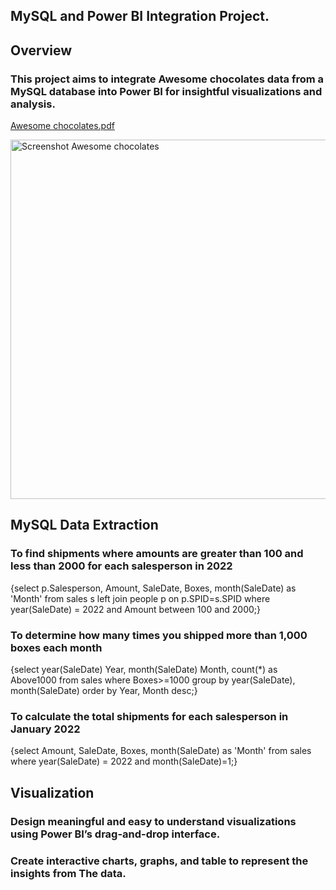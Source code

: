 ## MySQL and Power BI Integration Project.
## Overview
### This project aims to integrate Awesome chocolates data from a MySQL database into Power BI for insightful visualizations and analysis.

[Awesome chocolates.pdf](https://github.com/user-attachments/files/16401666/Awesome.chocolates.pdf)

<img width="575" alt="Screenshot Awesome chocolates" src="https://github.com/user-attachments/assets/54a5dd82-602c-4260-8218-639345cfa6bc">

## MySQL Data Extraction
### To find shipments where amounts are greater than 100 and less than 2000 for each salesperson in 2022

{select p.Salesperson, Amount, SaleDate, Boxes, 
month(SaleDate) as 'Month' from sales s 
left join people p on p.SPID=s.SPID
where year(SaleDate) = 2022 
and Amount between 100 and 2000;}

### To determine how many times you shipped more than 1,000 boxes each month

{select year(SaleDate) Year, month(SaleDate) Month, count(*) as Above1000 from sales
where Boxes>=1000 
group by year(SaleDate), month(SaleDate)
order by Year, Month desc;}

### To calculate the total shipments for each salesperson in January 2022

{select Amount, SaleDate, Boxes, 
month(SaleDate) as 'Month' 
from sales 
where year(SaleDate) = 2022 and month(SaleDate)=1;}

## Visualization
### Design meaningful and easy to understand visualizations using Power BI’s drag-and-drop interface.
### Create interactive charts, graphs, and table to represent the insights from The data.
